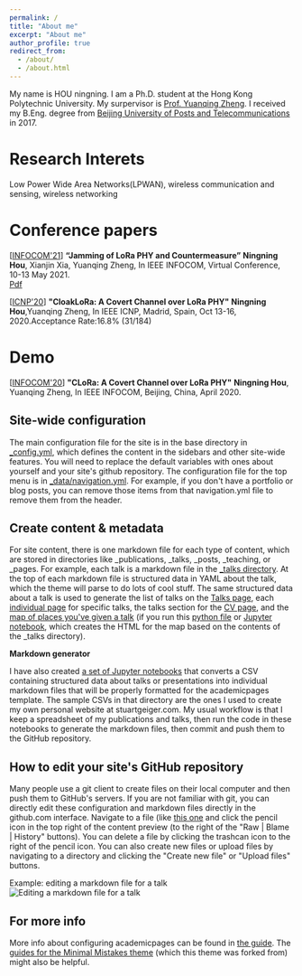 ```yaml
---
permalink: /
title: "About me"
excerpt: "About me"
author_profile: true
redirect_from: 
  - /about/
  - /about.html
---
```


My name is HOU ningning. I am a Ph.D. student at the Hong Kong Polytechnic University. My surpervisor is [Prof. Yuanqing Zheng](https://www4.comp.polyu.edu.hk/~csyqzheng/). I received my B.Eng. degree from [Beijing University of Posts and Telecommunications](https://english.bupt.edu.cn/) in 2017. 

Research Interets
======
Low Power Wide Area Networks(LPWAN), wireless communication and sensing, wireless networking


Conference papers
======
[[INFOCOM'21](https://infocom2021.ieee-infocom.org/)] **“Jamming of LoRa PHY and Countermeasure”**
**Ningning Hou**, Xianjin Xia, Yuanqing Zheng, In IEEE INFOCOM, Virtual Conference, 10-13 May 2021. <br/>
[Pdf](/homepage/files/paper1.pdf)

[[ICNP'20](https://icnp20.cs.ucr.edu/)] **"CloakLoRa: A Covert Channel over LoRa PHY"**
 **Ningning Hou**,Yuanqing Zheng, In IEEE ICNP, Madrid, Spain, Oct 13-16, 2020.Acceptance Rate:16.8% (31/184)

Demo
======
[[INFOCOM'20](https://infocom2021.ieee-infocom.org/)] **"CLoRa: A Covert Channel over LoRa PHY"**
**Ningning Hou**, Yuanqing Zheng, In IEEE INFOCOM, Beijing, China, April 2020.

Site-wide configuration
------
The main configuration file for the site is in the base directory in [_config.yml](https://github.com/academicpages/academicpages.github.io/blob/master/_config.yml), which defines the content in the sidebars and other site-wide features. You will need to replace the default variables with ones about yourself and your site's github repository. The configuration file for the top menu is in [_data/navigation.yml](https://github.com/academicpages/academicpages.github.io/blob/master/_data/navigation.yml). For example, if you don't have a portfolio or blog posts, you can remove those items from that navigation.yml file to remove them from the header. 

Create content & metadata
------
For site content, there is one markdown file for each type of content, which are stored in directories like _publications, _talks, _posts, _teaching, or _pages. For example, each talk is a markdown file in the [_talks directory](https://github.com/academicpages/academicpages.github.io/tree/master/_talks). At the top of each markdown file is structured data in YAML about the talk, which the theme will parse to do lots of cool stuff. The same structured data about a talk is used to generate the list of talks on the [Talks page](https://academicpages.github.io/talks), each [individual page](https://academicpages.github.io/talks/2012-03-01-talk-1) for specific talks, the talks section for the [CV page](https://academicpages.github.io/cv), and the [map of places you've given a talk](https://academicpages.github.io/talkmap.html) (if you run this [python file](https://github.com/academicpages/academicpages.github.io/blob/master/talkmap.py) or [Jupyter notebook](https://github.com/academicpages/academicpages.github.io/blob/master/talkmap.ipynb), which creates the HTML for the map based on the contents of the _talks directory).

**Markdown generator**

I have also created [a set of Jupyter notebooks](https://github.com/academicpages/academicpages.github.io/tree/master/markdown_generator
) that converts a CSV containing structured data about talks or presentations into individual markdown files that will be properly formatted for the academicpages template. The sample CSVs in that directory are the ones I used to create my own personal website at stuartgeiger.com. My usual workflow is that I keep a spreadsheet of my publications and talks, then run the code in these notebooks to generate the markdown files, then commit and push them to the GitHub repository.

How to edit your site's GitHub repository
------
Many people use a git client to create files on their local computer and then push them to GitHub's servers. If you are not familiar with git, you can directly edit these configuration and markdown files directly in the github.com interface. Navigate to a file (like [this one](https://github.com/academicpages/academicpages.github.io/blob/master/_talks/2012-03-01-talk-1.md) and click the pencil icon in the top right of the content preview (to the right of the "Raw | Blame | History" buttons). You can delete a file by clicking the trashcan icon to the right of the pencil icon. You can also create new files or upload files by navigating to a directory and clicking the "Create new file" or "Upload files" buttons. 

Example: editing a markdown file for a talk
![Editing a markdown file for a talk](/images/editing-talk.png)

For more info
------
More info about configuring academicpages can be found in [the guide](https://academicpages.github.io/markdown/). The [guides for the Minimal Mistakes theme](https://mmistakes.github.io/minimal-mistakes/docs/configuration/) (which this theme was forked from) might also be helpful.
